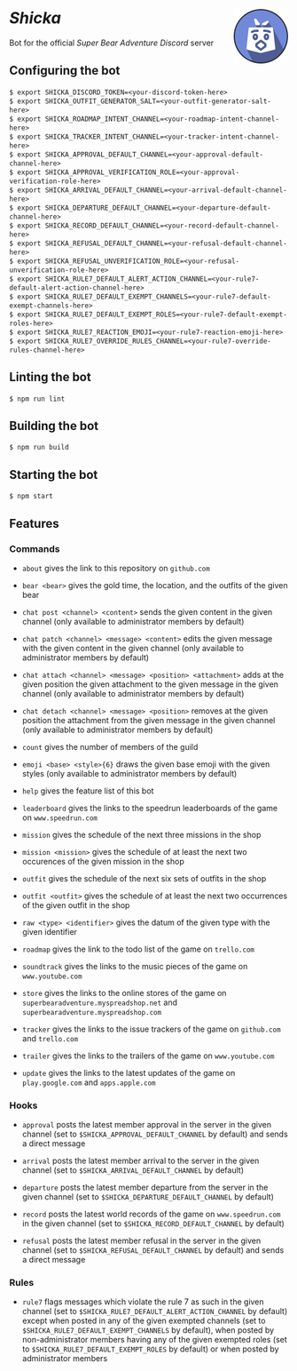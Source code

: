 # *Shicka* <img width="100" height="100" alt="" src="doc/logotypes/shicka-200x200.png" align="right"/>

Bot for the official *Super Bear Adventure* *Discord* server

## Configuring the bot

```shell
$ export SHICKA_DISCORD_TOKEN=<your-discord-token-here>
$ export SHICKA_OUTFIT_GENERATOR_SALT=<your-outfit-generator-salt-here>
$ export SHICKA_ROADMAP_INTENT_CHANNEL=<your-roadmap-intent-channel-here>
$ export SHICKA_TRACKER_INTENT_CHANNEL=<your-tracker-intent-channel-here>
$ export SHICKA_APPROVAL_DEFAULT_CHANNEL=<your-approval-default-channel-here>
$ export SHICKA_APPROVAL_VERIFICATION_ROLE=<your-approval-verification-role-here>
$ export SHICKA_ARRIVAL_DEFAULT_CHANNEL=<your-arrival-default-channel-here>
$ export SHICKA_DEPARTURE_DEFAULT_CHANNEL=<your-departure-default-channel-here>
$ export SHICKA_RECORD_DEFAULT_CHANNEL=<your-record-default-channel-here>
$ export SHICKA_REFUSAL_DEFAULT_CHANNEL=<your-refusal-default-channel-here>
$ export SHICKA_REFUSAL_UNVERIFICATION_ROLE=<your-refusal-unverification-role-here>
$ export SHICKA_RULE7_DEFAULT_ALERT_ACTION_CHANNEL=<your-rule7-default-alert-action-channel-here>
$ export SHICKA_RULE7_DEFAULT_EXEMPT_CHANNELS=<your-rule7-default-exempt-channels-here>
$ export SHICKA_RULE7_DEFAULT_EXEMPT_ROLES=<your-rule7-default-exempt-roles-here>
$ export SHICKA_RULE7_REACTION_EMOJI=<your-rule7-reaction-emoji-here>
$ export SHICKA_RULE7_OVERRIDE_RULES_CHANNEL=<your-rule7-override-rules-channel-here>
```

## Linting the bot

```shell
$ npm run lint
```

## Building the bot

```shell
$ npm run build
```

## Starting the bot

```shell
$ npm start
```

## Features

### Commands

- `about` gives the link to this repository on `github.com`

- `bear <bear>` gives the gold time, the location, and the outfits of the given bear

- `chat post <channel> <content>` sends the given content in the given channel (only available to administrator members by default)

- `chat patch <channel> <message> <content>` edits the given message with the given content in the given channel (only available to administrator members by default)

- `chat attach <channel> <message> <position> <attachment>` adds at the given position the given attachment to the given message in the given channel (only available to administrator members by default)

- `chat detach <channel> <message> <position>` removes at the given position the attachment from the given message in the given channel (only available to administrator members by default)

- `count` gives the number of members of the guild

- `emoji <base> <style>{6}` draws the given base emoji with the given styles (only available to administrator members by default)

- `help` gives the feature list of this bot

- `leaderboard` gives the links to the speedrun leaderboards of the game on `www.speedrun.com`

- `mission` gives the schedule of the next three missions in the shop

- `mission <mission>` gives the schedule of at least the next two occurences of the given mission in the shop

- `outfit` gives the schedule of the next six sets of outfits in the shop

- `outfit <outfit>` gives the schedule of at least the next two occurrences of the given outfit in the shop

- `raw <type> <identifier>` gives the datum of the given type with the given identifier

- `roadmap` gives the link to the todo list of the game on `trello.com`

- `soundtrack` gives the links to the music pieces of the game on `www.youtube.com`

- `store` gives the links to the online stores of the game on `superbearadventure.myspreadshop.net` and `superbearadventure.myspreadshop.com`

- `tracker` gives the links to the issue trackers of the game on `github.com` and `trello.com`

- `trailer` gives the links to the trailers of the game on `www.youtube.com`

- `update` gives the links to the latest updates of the game on `play.google.com` and `apps.apple.com`

### Hooks

- `approval` posts the latest member approval in the server in the given channel (set to `$SHICKA_APPROVAL_DEFAULT_CHANNEL` by default) and sends a direct message

- `arrival` posts the latest member arrival to the server in the given channel (set to `$SHICKA_ARRIVAL_DEFAULT_CHANNEL` by default)

- `departure` posts the latest member departure from the server in the given channel (set to `$SHICKA_DEPARTURE_DEFAULT_CHANNEL` by default)

- `record` posts the latest world records of the game on `www.speedrun.com` in the given channel (set to `$SHICKA_RECORD_DEFAULT_CHANNEL` by default)

- `refusal` posts the latest member refusal in the server in the given channel (set to `$SHICKA_REFUSAL_DEFAULT_CHANNEL` by default) and sends a direct message

### Rules

- `rule7` flags messages which violate the rule 7 as such in the given channel (set to `$SHICKA_RULE7_DEFAULT_ALERT_ACTION_CHANNEL` by default) except when posted in any of the given exempted channels (set to `$SHICKA_RULE7_DEFAULT_EXEMPT_CHANNELS` by default), when posted by non-administrator members having any of the given exempted roles (set to `$SHICKA_RULE7_DEFAULT_EXEMPT_ROLES` by default) or when posted by administrator members
